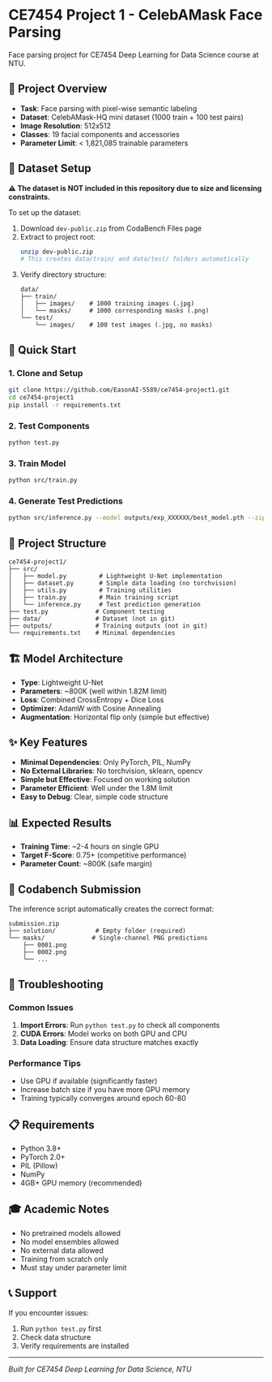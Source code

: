 # CE7454 Project 1 - CelebAMask Face Parsing

Face parsing project for CE7454 Deep Learning for Data Science course at NTU.

## 🎯 Project Overview
- **Task**: Face parsing with pixel-wise semantic labeling
- **Dataset**: CelebAMask-HQ mini dataset (1000 train + 100 test pairs)
- **Image Resolution**: 512x512
- **Classes**: 19 facial components and accessories
- **Parameter Limit**: < 1,821,085 trainable parameters

## 📁 Dataset Setup
**⚠️ The dataset is NOT included in this repository due to size and licensing constraints.**

To set up the dataset:
1. Download `dev-public.zip` from CodaBench Files page
2. Extract to project root:
   ```bash
   unzip dev-public.zip
   # This creates data/train/ and data/test/ folders automatically
   ```
3. Verify directory structure:
   ```
   data/
   ├── train/
   │   ├── images/    # 1000 training images (.jpg)
   │   └── masks/     # 1000 corresponding masks (.png)
   └── test/
       └── images/    # 100 test images (.jpg, no masks)
   ```

## 🚀 Quick Start

### 1. Clone and Setup
```bash
git clone https://github.com/EasonAI-5589/ce7454-project1.git
cd ce7454-project1
pip install -r requirements.txt
```

### 2. Test Components
```bash
python test.py
```

### 3. Train Model
```bash
python src/train.py
```

### 4. Generate Test Predictions
```bash
python src/inference.py --model outputs/exp_XXXXXX/best_model.pth --zip
```

## 📂 Project Structure
```
ce7454-project1/
├── src/
│   ├── model.py         # Lightweight U-Net implementation
│   ├── dataset.py       # Simple data loading (no torchvision)
│   ├── utils.py         # Training utilities
│   ├── train.py         # Main training script
│   └── inference.py     # Test prediction generation
├── test.py             # Component testing
├── data/               # Dataset (not in git)
├── outputs/            # Training outputs (not in git)
└── requirements.txt    # Minimal dependencies
```

## 🏗️ Model Architecture
- **Type**: Lightweight U-Net
- **Parameters**: ~800K (well within 1.82M limit)
- **Loss**: Combined CrossEntropy + Dice Loss
- **Optimizer**: AdamW with Cosine Annealing
- **Augmentation**: Horizontal flip only (simple but effective)

## ✨ Key Features
- **Minimal Dependencies**: Only PyTorch, PIL, NumPy
- **No External Libraries**: No torchvision, sklearn, opencv
- **Simple but Effective**: Focused on working solution
- **Parameter Efficient**: Well under the 1.8M limit
- **Easy to Debug**: Clear, simple code structure

## 📊 Expected Results
- **Training Time**: ~2-4 hours on single GPU
- **Target F-Score**: 0.75+ (competitive performance)
- **Parameter Count**: ~800K (safe margin)

## 🎯 Codabench Submission
The inference script automatically creates the correct format:
```
submission.zip
├── solution/           # Empty folder (required)
└── masks/             # Single-channel PNG predictions
    ├── 0001.png
    ├── 0002.png
    └── ...
```

## 🔧 Troubleshooting

### Common Issues
1. **Import Errors**: Run `python test.py` to check all components
2. **CUDA Errors**: Model works on both GPU and CPU
3. **Data Loading**: Ensure data structure matches exactly

### Performance Tips
- Use GPU if available (significantly faster)
- Increase batch size if you have more GPU memory
- Training typically converges around epoch 60-80

## 📋 Requirements
- Python 3.8+
- PyTorch 2.0+
- PIL (Pillow)
- NumPy
- 4GB+ GPU memory (recommended)

## 🎓 Academic Notes
- No pretrained models allowed
- No model ensembles allowed
- No external data allowed
- Training from scratch only
- Must stay under parameter limit

## 📞 Support
If you encounter issues:
1. Run `python test.py` first
2. Check data structure
3. Verify requirements are installed

---
*Built for CE7454 Deep Learning for Data Science, NTU*